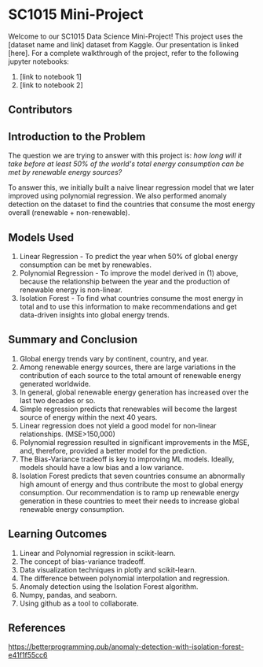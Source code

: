 # SC1015 Mini-Project
Welcome to our SC1015 Data Science Mini-Project! This project uses the [dataset name and link] dataset from Kaggle. Our presentation is linked [here]. For a complete walkthrough of the project, refer to the following jupyter notebooks:

1. [link to notebook 1]
2. [link to notebook 2]

## Contributors


## Introduction to the Problem

The question we are trying to answer with this project is: *how long will it take before at least 50% of the world's total energy consumption can be met by renewable energy sources?*

To answer this, we initially built a naive linear regression model that we later improved using polynomial regression. We also performed anomaly detection on the dataset to find the countries that consume the most energy overall (renewable + non-renewable).

## Models Used

1. Linear Regression - To predict the year when 50% of global energy consumption can be met by renewables.
2. Polynomial Regression - To improve the model derived in (1) above, because the relationship between the year and the production of renewable energy is non-linear.
3. Isolation Forest - To find what countries consume the most energy in total and to use this information to make recommendations and get data-driven insights into global energy trends.

## Summary and Conclusion

1. Global energy trends vary by continent, country, and year.
2. Among renewable energy sources, there are large variations in the contribution of each source to the total amount of renewable energy generated worldwide.
3. In general, global renewable energy generation has increased over the last two decades or so.
4. Simple regression predicts that renewables will become the largest source of energy within the next 40 years.
5. Linear regression does not yield a good model for non-linear relationships. (MSE>150,000)
6. Polynomial regression resulted in significant improvements in the MSE, and, therefore, provided a better model for the prediction.
7. The Bias-Variance tradeoff is key to improving ML models. Ideally, models should have a low bias and a low variance.
8. Isolation Forest predicts that seven countries consume an abnormally high amount of energy and thus contribute the most to global energy consumption. Our recommendation is to ramp up renewable energy generation in these countries to meet their needs to increase global renewable energy consumption.

## Learning Outcomes

1. Linear and Polynomial regression in scikit-learn.
2. The concept of bias-variance tradeoff.
3. Data visualization techniques in plotly and scikit-learn.
4. The difference between polynomial interpolation and regression.
5. Anomaly detection using the Isolation Forest algorithm.
6. Numpy, pandas, and seaborn.
7. Using github as a tool to collaborate.

## References

https://betterprogramming.pub/anomaly-detection-with-isolation-forest-e41f1f55cc6
